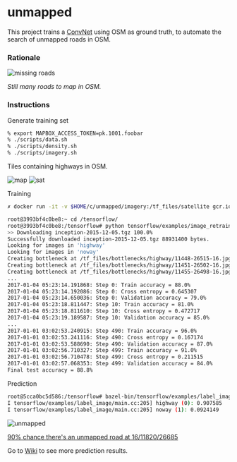 # unmapped

This project trains a [ConvNet](https://en.wikipedia.org/wiki/Convolutional_neural_network) using OSM as ground truth, to automate the search of unmapped roads in OSM.

### Rationale

![missing roads](https://raw.githubusercontent.com/rodowi/unmapped/master/screenshots/missing-roads.jpg)

_Still many roads to map in OSM._

### Instructions

Generate training set

```bash
% export MAPBOX_ACCESS_TOKEN=pk.1001.foobar
% ./scripts/data.sh
% ./scripts/density.sh
% ./scripts/imagery.sh
```

Tiles containing highways in OSM.

![map](https://github.com/rodowi/unmapped/raw/master/screenshots/map.jpg)
![sat](https://github.com/rodowi/unmapped/raw/master/screenshots/sat.jpg)

Training

```bash
✗ docker run -it -v $HOME/c/unmapped/imagery:/tf_files/satellite gcr.io/tensorflow/tensorflow:latest-devel

root@3993bf4c0be8:~ cd /tensorflow/
root@3993bf4c0be8:/tensorflow# python tensorflow/examples/image_retraining/retrain.py --bottleneck_dir=/tf_files/bottlenecks --output_graph=/tf_files/retrained_graph.pb --output_labels=/tf_files/retrained_labels.txt --image_dir /tf_files/satellite
>> Downloading inception-2015-12-05.tgz 100.0%
Successfully downloaded inception-2015-12-05.tgz 88931400 bytes.
Looking for images in 'highway'
Looking for images in 'noway'
Creating bottleneck at /tf_files/bottlenecks/highway/11448-26515-16.jpg.txt
Creating bottleneck at /tf_files/bottlenecks/highway/11451-26502-16.jpg.txt
Creating bottleneck at /tf_files/bottlenecks/highway/11455-26498-16.jpg.txt
...
2017-01-04 05:23:14.191868: Step 0: Train accuracy = 88.0%
2017-01-04 05:23:14.192086: Step 0: Cross entropy = 0.645307
2017-01-04 05:23:14.650036: Step 0: Validation accuracy = 79.0%
2017-01-04 05:23:18.811447: Step 10: Train accuracy = 81.0%
2017-01-04 05:23:18.811610: Step 10: Cross entropy = 0.472717
2017-01-04 05:23:19.189587: Step 10: Validation accuracy = 85.0%
...
2017-01-01 03:02:53.240915: Step 490: Train accuracy = 96.0%
2017-01-01 03:02:53.241116: Step 490: Cross entropy = 0.167174
2017-01-01 03:02:53.588690: Step 490: Validation accuracy = 87.0%
2017-01-01 03:02:56.710327: Step 499: Train accuracy = 91.0%
2017-01-01 03:02:56.710478: Step 499: Cross entropy = 0.211515
2017-01-01 03:02:57.068353: Step 499: Validation accuracy = 84.0%
Final test accuracy = 88.8%
```

Prediction

```bash
root@5cca0bc5d586:/tensorflow# bazel-bin/tensorflow/examples/label_image/label_image --graph=/tf_files/retrained_graph.pb --labels=/tf_files/retrained_labels.txt --output_layer=final_result --image=/tf_files/satellite/11856-26822-16.jpg
I tensorflow/examples/label_image/main.cc:205] highway (0): 0.907585
I tensorflow/examples/label_image/main.cc:205] noway (1): 0.0924149
```

![unmapped](https://raw.githubusercontent.com/rodowi/unmapped/master/screenshots/11820-26685-16.jpg)

[90% chance there's an unmapped road at 16/11820/26685](https://b.tiles.mapbox.com/v4/mapbox.satellite/16/11856/26822@2x.png?access_token=pk.eyJ1IjoibWFwYm94IiwiYSI6IlpIdEpjOHcifQ.Cldl4wq_T5KOgxhLvbjE-w)

Go to [Wiki](https://github.com/rodowi/unmapped/wiki/Results) to see more prediction results.
